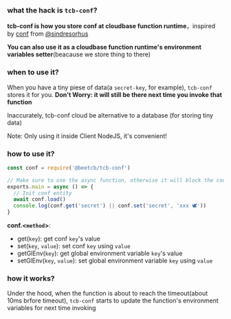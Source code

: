 ### what the hack is `tcb-conf`?

**tcb-conf is how you store conf at cloudbase function runtime**，inspired by [conf](https://github.com/sindresorhus/conf) from [@sindresorhus](https://github.com/sindresorhus)

**You can also use it as a cloudbase function runtime's environment variables setter**(beacause we store thing to there)

### when to use it?

When you have a tiny piese of data(a `secret-key`, for example), `tcb-conf` stores it for you. **Don't Worry: it will still be there next time you invoke that function**

Inaccurately, tcb-conf cloud be alternative to a database (for storing tiny data)

Note: Only using it inside Client NodeJS, it's convenient!

### how to use it?

```js
const conf = require('@beetcb/tcb-conf')

// Make sure to use the async function, otherwise it will block the code execution
exports.main = async () => {
  // Init conf entity
  await conf.load()
  console.log(conf.get('secret') || conf.set('secret', 'xxx 🕊'))
}
```

**conf.\<`method`\>**:

- get(`key`): get conf `key`'s value
- set(`key`, `value`): set conf `key` using `value`
- getGlEnv(`key`): get global environment variable `key`'s value
- setGlEnv(`key`, `value`): set global environment variable `key` using `value`

### how it works?

Under the hood, when the function is about to reach the timeout(about 10ms brfore timeout), `tcb-conf` starts to update the function's environment variables for next time invoking

